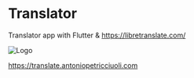 # Translator

Translator app with Flutter & https://libretranslate.com/

![Logo](https://user-images.githubusercontent.com/52720679/158900857-6159b530-adfa-4d2e-81ae-9cfa481ba4e8.png)

https://translate.antoniopetricciuoli.com
